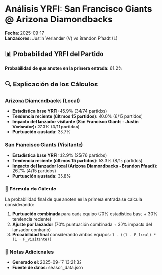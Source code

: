 # Análisis YRFI: San Francisco Giants @ Arizona Diamondbacks

**Fecha:** 2025-09-17  
**Lanzadores:** Justin Verlander (V) vs Brandon Pfaadt (L)

## 📊 Probabilidad YRFI del Partido

**Probabilidad de que anoten en la primera entrada:** 61.2%

## 🔍 Explicación de los Cálculos

### Arizona Diamondbacks (Local)
- **Estadística base YRFI:** 45.9% (34/74 partidos)
- **Tendencia reciente (últimos 15 partidos):** 40.0% (6/15 partidos)
- **Impacto del lanzador visitante (San Francisco Giants - Justin Verlander):** 27.3% (3/11 partidos)
- **Puntuación ajustada:** 38.7%

### San Francisco Giants (Visitante)
- **Estadística base YRFI:** 32.9% (25/76 partidos)
- **Tendencia reciente (últimos 15 partidos):** 53.3% (8/15 partidos)
- **Impacto del lanzador local (Arizona Diamondbacks - Brandon Pfaadt):** 26.7% (4/15 partidos)
- **Puntuación ajustada:** 36.8%

### 📝 Fórmula de Cálculo

La probabilidad final de que anoten en la primera entrada se calcula considerando:
1. **Puntuación combinada** para cada equipo (70% estadística base + 30% tendencia reciente)
2. **Ajuste por lanzador** (70% puntuación combinada + 30% impacto del lanzador contrario)
3. **Probabilidad final** considerando ambos equipos: `1 - ((1 - P_local) * (1 - P_visitante))`

### 📌 Notas Adicionales

- **Generado el:** 2025-09-17 13:21:32
- **Fuente de datos:** season_data.json
